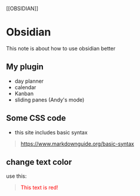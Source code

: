 [[OBSIDIAN]]
# Obsidian

This note is about how to use obsidian better

## My plugin
- day planner 
- calendar
- Kanban
- sliding panes (Andy's mode)


## Some CSS code

- this site includes basic syntax
>https://www.markdownguide.org/basic-syntax


## change text color

use this:
><font color="red">This text is red!</font>



